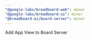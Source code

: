 ```yaml
---
"@google-labs/breadboard-web": minor
"@google-labs/breadboard-ui": minor
"@breadboard-ai/board-server": minor
---
```


Add App View to Board Server

